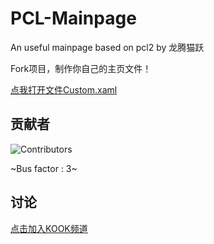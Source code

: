 # PCL-Mainpage

An useful mainpage based on pcl2 by 龙腾猫跃

Fork项目，制作你自己的主页文件！

[点我打开文件Custom.xaml](./Custom.xaml)

## 贡献者

![Contributors](https://contrib.rocks/image?repo=MFn233/PCL-Mainpage)

~Bus factor : 3~

## 讨论

[点击加入KOOK频道](https://kook.top/uu1fvv)
